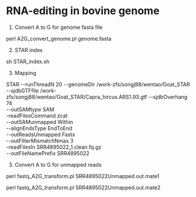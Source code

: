 # RNA-editing in bovine genome

1. Convert A to G for genome fasta file

perl A2G_convert_genome.pl genome.fasta


2. STAR index

sh STAR_index.sh


3. Mapping

STAR --runThreadN 20 --genomeDir /work-zfs/songj88/wentao/Goat_STAR --sjdbGTFfile /work-zfs/songj88/wentao/Goat_STAR/Capra_hircus.ARS1.93.gtf --sjdbOverhang 74 \
--outSAMtype SAM \
-readFilesCommand zcat \
--outSAMunmapped Within \
--alignEndsType EndToEnd \
--outReadsUnmapped Fastx \
--outFilterMismatchNmax 3 \
-readFilesIn SRR4895022_1.clean.fq.gz \
--outFileNamePrefix SRR4895022


3. Convert A to G for unmapped reads 

perl fastq_A2G_transform.pl SRR4895022Unmapped.out.mate1

perl fastq_A2G_transform.pl SRR4895022Unmapped.out.mate2
